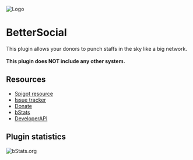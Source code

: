 ![Logo](https://i.imgur.com/YpwE8RB.png)

# BetterSocial
This plugin allows your donors to punch staffs in the sky like a big network.\
\
**This plugin does NOT include any other system.**
## Resources
- [Spigot resource](https://www.spigotmc.org/resources/83573/)
- [Issue tracker](https://github.com/AlonsoAliaga/PunchStaff/issues)
- [Donate](https://paypal.me/AlonsoAliaga)
- [bStats](https://bstats.org/plugin/bukkit/PunchStaff)
- [DeveloperAPI](https://github.com/AlonsoAliaga/BetterProfiles/wiki/PunchStaffAPI)

## Plugin statistics
![bStats.org](https://bstats.org/signatures/bukkit/PunchStaff.svg)
